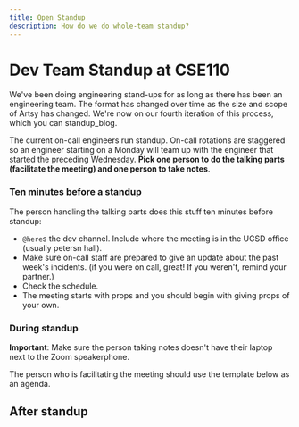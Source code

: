 ```yaml
---
title: Open Standup
description: How do we do whole-team standup?
---
```



# Dev Team Standup at CSE110

We've been doing engineering stand-ups for as long as there has been an engineering team. The format has changed
over time as the size and scope of Artsy has changed. We're now on our fourth iteration of this process, which you
can standup_blog.

The current on-call engineers run standup. On-call rotations are staggered so an engineer starting on a Monday will
team up with the engineer that started the preceding Wednesday. **Pick one person to do the talking parts
(facilitate the meeting) and one person to take notes**.

### Ten minutes before a standup

The person handling the talking parts does this stuff ten minutes before standup:

- `@here`s the dev channel. Include where the meeting is in the UCSD office (usually petersn hall).
- Make sure on-call staff are prepared to give an update about the past week's incidents. (if you were on call,
  great! If you weren't, remind your partner.)
- Check the schedule.
- The meeting starts with props and you should begin with giving props of your own.

### During standup

**Important**: Make sure the person taking notes doesn't have their laptop next to the Zoom speakerphone.

The person who is facilitating the meeting should use the template below as an agenda.

## After standup